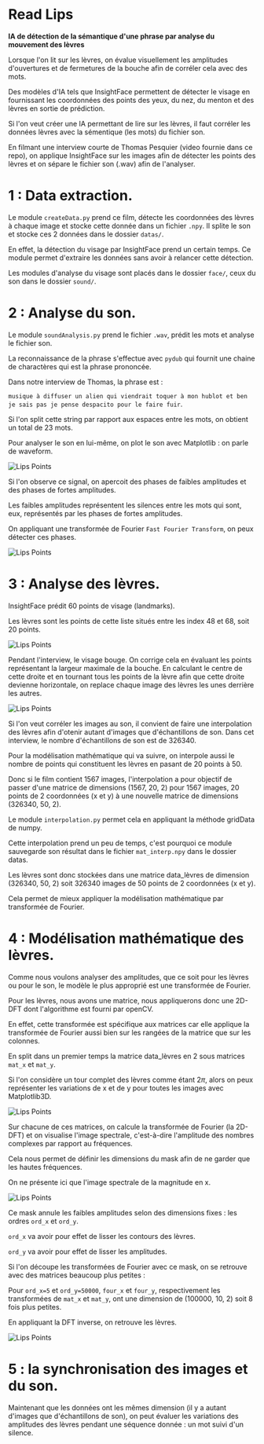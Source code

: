 # **Read Lips**

**IA de détection de la sémantique d'une phrase par analyse du mouvement des lèvres**


Lorsque l'on lit sur les lèvres, on évalue visuellement les amplitudes d'ouvertures et de fermetures de la bouche afin de corréler cela avec des mots. 

Des modèles d'IA tels que InsightFace permettent de détecter le visage en fournissant les coordonnées des points des yeux, du nez, du menton et des lèvres en sortie de prédiction. 

Si l'on veut créer une IA permettant de lire sur les lèvres, il faut corréler les données lèvres avec la sémentique (les mots) du fichier son. 

En filmant une interview courte de Thomas Pesquier (video fournie dans ce repo), on applique InsightFace sur les images afin de détecter les points des lèvres et on sépare le fichier son (.wav) afin de l'analyser. 

# 1 : Data extraction.

Le module `createData.py` prend ce film, détecte les coordonnées des lèvres à chaque image et stocke cette donnée dans un fichier `.npy`. Il splite le son et stocke ces 2 données dans le dossier `datas/`. 

En effet, la détection du visage par InsightFace prend un certain temps. Ce module permet d'extraire les données sans avoir à relancer cette détection. 

Les modules d'analyse du visage sont placés dans le dossier `face/`, ceux du son dans le dossier `sound/`. 

# 2 : Analyse du son. 

Le module `soundAnalysis.py` prend le fichier `.wav`, prédit les mots et analyse le fichier son. 

La reconnaissance de la phrase s'effectue avec `pydub` qui fournit une chaine de charactères qui est la phrase prononcée. 


Dans notre interview de Thomas, la phrase est :

`musique à diffuser un alien qui viendrait toquer à mon hublot et ben je sais pas je pense despacito pour le faire fuir`. 

Si l'on split cette string par rapport aux espaces entre les mots, on obtient un total de 23 mots. 

Pour analyser le son en lui-même, on plot le son avec Matplotlib : on parle de waveform. 

![Lips Points](pictures/waveform.png)


Si l'on observe ce signal, on apercoit des phases de faibles amplitudes et des phases de fortes amplitudes. 

Les faibles amplitudes représentent les silences entre les mots qui sont, eux, représentés par les phases de fortes amplitudes. 

On appliquant une transformée de Fourier `Fast Fourier Transform`, on peux détecter ces phases. 

![Lips Points](pictures/soundIntervals.png)


# 3 : Analyse des lèvres. 

InsightFace prédit 60 points de visage (landmarks). 

Les lèvres sont les points de cette liste situés entre les index 48 et 68, soit 20 points. 

![Lips Points](pictures/figure_frame_1.png)

Pendant l'interview, le visage bouge. On corrige cela en évaluant les points représentant la largeur maximale de la bouche. En calculant le centre de cette droite et en tournant tous les points de la lèvre afin que cette droite devienne horizontale, on replace chaque image des lèvres les unes derrière les autres. 


![Lips Points](lpictures/ips_3d.png)


Si l'on veut corréler les images au son, il convient de faire une interpolation des lèvres afin d'otenir autant d'images que d'échantillons de son. Dans cet interview, le nombre d'échantillons de son est de 326340. 

Pour la modélisation mathématique qui va suivre, on interpole aussi le nombre de points qui constituent les lèvres en pasant de 20 points à 50. 

Donc si le film contient 1567 images, l'interpolation a pour objectif de passer d'une matrice de dimensions (1567, 20, 2) pour 1567 images, 20 points de 2 coordonnées (x et y) à une nouvelle matrice de dimensions (326340, 50, 2). 

Le module `interpolation.py` permet cela en appliquant la méthode gridData de numpy. 

Cette interpolation prend un peu de temps, c'est pourquoi ce module sauvegarde son résultat dans le fichier `mat_interp.npy` dans le dossier datas. 

Les lèvres sont donc stockées dans une matrice data_lèvres de dimension (326340, 50, 2) soit 326340 images de 50 points de 2 coordonnées (x et y). 

Cela permet de mieux appliquer la modélisation mathématique par transformée de Fourier. 

# 4 : Modélisation mathématique des lèvres. 

Comme nous voulons analyser des amplitudes, que ce soit pour les lèvres ou pour le son, le modèle le plus approprié est une transformée de Fourier. 

Pour les lèvres, nous avons une matrice, nous appliquerons donc une 2D-DFT dont l'algorithme est fourni par openCV. 

En effet, cette transformée est spécifique aux matrices car elle applique la transformée de Fourier aussi bien sur les rangées de la matrice que sur les colonnes. 

En split dans un premier temps la matrice data_lèvres en 2 sous matrices `mat_x` et `mat_y`. 

Si l'on considère un tour complet des lèvres comme étant $2\pi$, alors on peux représenter les variations de x et de y pour toutes les images avec Matplotlib3D. 

![Lips Points](pictures/split_lips.png)

Sur chacune de ces matrices, on calcule la transformée de Fourier (la 2D-DFT) et on visualise l'image spectrale, c'est-à-dire l'amplitude des nombres complexes par rapport au fréquences. 

Cela nous permet de définir les dimensions du mask afin de ne garder que les hautes fréquences. 

On ne présente ici que l'image spectrale de la magnitude en x. 

![Lips Points](pictures/magnitude_x.png)

Ce mask annule les faibles amplitudes selon des dimensions fixes : les ordres `ord_x` et `ord_y`. 

`ord_x` va avoir pour effet de lisser les contours des lèvres. 

`ord_y` va avoir pour effet de lisser les amplitudes. 

Si l'on découpe les transformées de Fourier avec ce mask, on se retrouve avec des matrices beaucoup plus petites :  

Pour `ord_x=5` et `ord_y=50000`, `four_x` et `four_y`, respectivement les transformées de `mat_x` et `mat_y`, ont une dimension de (100000, 10, 2) soit 8 fois plus petites. 

En appliquant la DFT inverse, on retrouve les lèvres. 

![Lips Points](pictures/result_DFT.png)


# 5 : la synchronisation des images et du son.

Maintenant que les données ont les mêmes dimension (il y a autant d'images que d'échantillons de son), on peut évaluer les variations des amplitudes des lèvres pendant une séquence donnée : un mot suivi d'un silence. 

